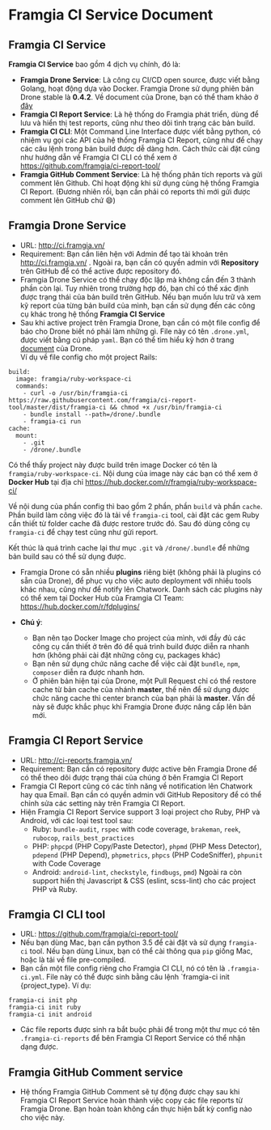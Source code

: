 # Framgia CI Service Document

## Framgia CI Service
**Framgia CI Service** bao gồm 4 dịch vụ chính, đó là:
- **Framgia Drone Service**: Là công cụ CI/CD open source, được viết bằng Golang, hoạt động dựa vào Docker.
Framgia Drone sử dụng phiên bản Drone stable là **0.4.2**. Về document của Drone, bạn có thể tham khảo ở [đây](http://readme.drone.io/)
- **Framgia CI Report Service**: Là hệ thống do Framgia phát triển, dùng để lưu và hiển thị test reports, cũng như theo dõi tình trạng các bản build.
- **Framgia CI CLI**: Một Command Line Interface được viết bằng python, có nhiệm vụ gọi các API của hệ thống Framgia CI Report,
cũng như để chạy các câu lệnh trong bản build được dễ dàng hơn. Cách thức cài đặt cũng như hướng dẫn về Framgia CI CLI có thể xem ở https://github.com/framgia/ci-report-tool/
- **Framgia GitHub Comment Service**: Là hệ thống phân tích reports và gửi comment lên Github. Chỉ hoạt động khi sử dụng cùng hệ thồng Framgia CI Report.
(Đương nhiên rồi, bạn cần phải có reports thì mới gửi được comment lên GitHub chứ :smile:)

## Framgia Drone Service
- URL: http://ci.framgia.vn/
- Requirement: Bạn cần liên hện với Admin để tạo tài khoản trên http://ci.framgia.vn/ . Ngoài ra, bạn cần có quyền admin với **Repository** trên GitHub để có thể active được repository đó.
- Framgia Drone Service có thể chạy độc lập mà không cần đến 3 thành phần còn lại. Tuy nhiên trong trường hợp đó, bạn chỉ có thể xác định được trạng thái của bản build trên GitHub. Nếu bạn muốn lưu trữ và xem kỹ report của từng bản build của mình, bạn cần sử dụng đến các công cụ khác trong hệ thống **Framgia CI Service**
- Sau khi active project trên Framgia Drone, bạn cần có một file config để báo cho Drone biết nó phải làm những gì. File này có tên `.drone.yml`, được viết bằng cú pháp `yaml`. Bạn có thể tìm hiểu kỹ hơn ở trang [document](http://readme.drone.io/) của Drone. <br>
Ví dụ về file config cho một project Rails:
```
build:
  image: framgia/ruby-workspace-ci
  commands:
    - curl -o /usr/bin/framgia-ci https://raw.githubusercontent.com/framgia/ci-report-tool/master/dist/framgia-ci && chmod +x /usr/bin/framgia-ci
    - bundle install --path=/drone/.bundle
    - framgia-ci run
cache:
  mount:
    - .git
    - /drone/.bundle
```

Có thể thấy project này được build trên image Docker có tên là `framgia/ruby-workspace-ci`. Nội dung của image này các bạn có thể xem ở **Docker Hub** tại địa chỉ https://hub.docker.com/r/framgia/ruby-workspace-ci/

Về nội dung của phần config thì bao gồm 2 phần, phần `build` và phần `cache`. Phần build làm công việc đó là tải về `framgia-ci` tool, cài đặt các gem Ruby cần thiết từ folder cache đã được restore trước đó. Sau đó dùng công cụ `framgia-ci` để chạy test cũng như gửi report.

Kết thúc là quá trình cache lại thư mục `.git` và `/drone/.bundle` để những bản build sau có thể sử dụng được.

- Framgia Drone có sẵn nhiều **plugins** riêng biệt (không phải là plugins có sẵn của Drone), để phục vụ cho việc auto deployment với nhiều tools khác nhau, cũng như để notify lên Chatwork. Danh sách các plugins này có thể xem tại Docker Hub của Framgia CI Team: https://hub.docker.com/r/fdplugins/

- **Chú ý**:
    - Bạn nên tạo Docker Image cho project của mình, với đầy đủ các công cụ cần thiết ở trên đó để quá trình build được diễn ra nhanh hơn (không phải cài đặt những công cụ, packages khác)
    - Bạn nên sử dụng chức năng cache để việc cài đặt `bundle`, `npm`, `composer` diễn ra được nhanh hơn.
    - Ở phiên bản hiện tại của Drone, một Pull Request chỉ có thể restore cache từ bản cache của nhánh **master**, thế nên để sử dụng được chức năng cache thì center branch của bạn phải là **master**. Vấn đề này sẽ được khắc phục khi Framgia Drone được nâng cấp lên bản mới.

## Framgia CI Report Service
- URL: http://ci-reports.framgia.vn/
- Requirement: Bạn cần có repository được active bên Framgia Drone để có thể theo dõi được trạng thái của chúng ở bên Framgia CI Report
- Framgia CI Report cũng có các tính năng về notification lên Chatwork hay qua Email. Bạn cần có quyền admin với GitHub Repository để có thể chỉnh sửa các setting này trên Framgia CI Report.
- Hiện Framgia CI Report Service support 3 loại project cho Ruby, PHP và Android, với các loại test tool sau:
    - Ruby: `bundle-audit`, `rspec` with code coverage, `brakeman`, `reek`, `rubocop`, `rails_best_practices`
    - PHP: `phpcpd` (PHP Copy/Paste Detector), `phpmd` (PHP Mess Detector), `pdepend` (PHP Depend), `phpmetrics`, `phpcs` (PHP CodeSniffer), `phpunit` with Code Coverage
    - Android: `android-lint`, `checkstyle`, `findbugs`, `pmd`)
Ngoài ra còn support hiển thị Javascript & CSS (eslint, scss-lint) cho các project PHP và Ruby.

## Framgia CI CLI tool
- URL: https://github.com/framgia/ci-report-tool/
- Nếu bạn dùng Mac, bạn cần python 3.5 để cài đặt và sử dụng `framgia-ci` tool. Nếu bạn dùng Linux, bạn có thể cài thông qua `pip` giống Mac, hoặc là tải về file pre-compiled.
- Bạn cần một file config riêng cho Framgia CI CLI, nó có tên là `.framgia-ci.yml`. File này có thể được sinh bằng câu lệnh `framgia-ci init {project_type}. Ví dụ:
```
framgia-ci init php
framgia-ci init ruby
framgia-ci init android
```
- Các file reports được sinh ra bắt buộc phải để trong một thư mục có tên `.framgia-ci-reports` để bên Framgia CI Report Service có thể nhận dạng được.

## Framgia GitHub Comment service
- Hệ thống Framgia GitHub Comment sẽ tự động được chạy sau khi Framgia CI Report Service hoàn thành việc copy các file reports từ Framgia Drone. Bạn hoàn toàn không cần thực hiện bất kỳ config nào cho việc này.

